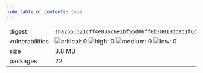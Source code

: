 ```yaml
---
hide_table_of_contents: true
---
```


<table>
<tr><td>digest</td><td><code>sha256:521cff4e836c6e1bf55d06ff0b38013dbad1f6cd6e9498277eb03c64d5e0b84c</code></td><tr><tr><td>vulnerabilities</td><td><img alt="critical: 0" src="https://img.shields.io/badge/critical-0-lightgrey"/> <img alt="high: 0" src="https://img.shields.io/badge/high-0-lightgrey"/> <img alt="medium: 0" src="https://img.shields.io/badge/medium-0-lightgrey"/> <img alt="low: 0" src="https://img.shields.io/badge/low-0-lightgrey"/> <!-- unspecified: 0 --></td></tr>
<tr><td>size</td><td>3.8 MB</td></tr>
<tr><td>packages</td><td>22</td></tr>
</table>
</details></table>
</details>

<table></table>

